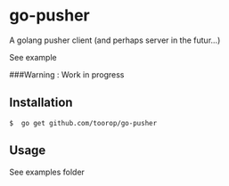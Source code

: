 go-pusher
=========

A golang pusher client (and perhaps server in the futur...)

See example 

###Warning : Work in progress



## Installation
	$  go get github.com/toorop/go-pusher
	
## Usage
See examples folder	

